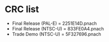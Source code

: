 # CRC list

- Final Release (PAL-E) = 2251E14D.pnach
- Final Release (NTSC-U) = 833FE0A4.pnach
- Trade Demo (NTSC-U) = 5F327696.pnach
